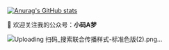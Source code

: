 <!-- ### Hi there 👋 -->

<!--
**jeremylai7/jeremylai7** is a ✨ _special_ ✨ repository because its `README.md` (this file) appears on your GitHub profile.

Here are some ideas to get you started:


- 💬 Ask me about ...
- 📫 How to reach me: ...
- 😄 Pronouns: ...
- ⚡ Fun fact: ...
-->
[![Anurag's GitHub stats](https://github-readme-stats.vercel.app/api?username=jeremylai7&show_icons=true&theme=cobalt)](https://github.com/anuraghazra/github-readme-stats)




👋 欢迎关注我的公众号：**小码A梦**

<!-- ![qrcode_for_gh_48118ba6d9e5_258 (3)](https://user-images.githubusercontent.com/11553237/187153156-dadb0563-4006-4fe7-b51d-e816f2092d80.jpg) -->

<!-- ![扫码_搜索联合传播样式-白色版](https://user-images.githubusercontent.com/11553237/199298374-1041cb5f-dd2c-40fe-8992-e92c7e7513c3.png) -->

![Uploading 扫码_搜索联合传播样式-标准色版(2).png…]()




<!-- ![](./profile-3d-contrib/profile-green.svg#gh-light-mode-only)
![](./profile-3d-contrib/profile-night-green.svg#gh-dark-mode-only) -->



